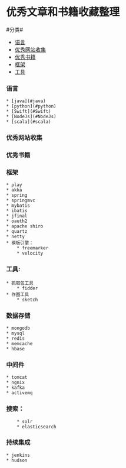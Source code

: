 优秀文章和书籍收藏整理
=======================
#分类#
* [语言](#语言)
* [优秀网站收集](#优秀网站收集)
* [优秀书籍](#优秀书籍)
* [框架](#框架)
* [工具](#工具)

### 语言
    * [java](#java)
    * [python](#python)
    * [Swift](#Swift)
    * [NodeJs](#NodeJs)
    * [scala](#scala)

### 优秀网站收集



### 优秀书籍



### 框架
    * play
    * akka
    * spring
    * springmvc
    * mybatis
    * ibatis
    * jfinal
    * oauth2
    * apache shiro
    * quartz
    * netty
    * 模板引擎：
        * freemarker
        * velocity


### 工具:
    * 抓取包工具
        * fidder
    * 作图工具
        * sketch


### 数据存储
    * mongodb
    * mysql
    * redis
    * memcache
    * hbase

### 中间件
    * tomcat
    * ngnix
    * kafka
    * activemq

### 搜索：
        * solr
        * elasticsearch

### 持续集成
    * jenkins
    * hudson


